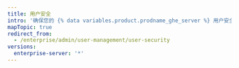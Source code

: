 ```yaml
---
title: 用户安全
intro: '确保您的 {% data variables.product.prodname_ghe_server %} 用户安全。 您可以审核他们的安全设置或在实例内强制执行最佳实践。'
mapTopic: true
redirect_from:
  - /enterprise/admin/user-management/user-security
versions:
  enterprise-server: '*'
---
```


